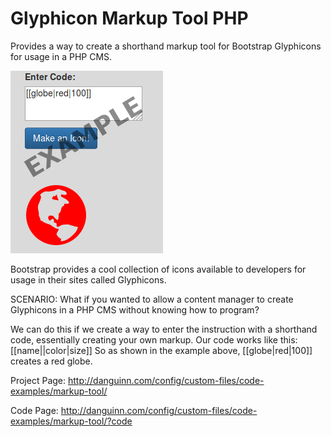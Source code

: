 # Glyphicon Markup Tool PHP
Provides a way to create a shorthand markup tool for Bootstrap Glyphicons for usage in a PHP CMS.

![Preview](/preview.png?raw=true "Preview")

Bootstrap provides a cool collection of icons available to developers for usage in their sites called Glyphicons.

SCENARIO: What if you wanted to allow a content manager to create Glyphicons in a PHP CMS without knowing how to program?

We can do this if we create a way to enter the instruction with a shorthand code, essentially creating your own markup.
Our code works like this: [[name||color|size]] So as shown in the example above, [[globe|red|100]] creates a red globe.

Project Page:
http://danguinn.com/config/custom-files/code-examples/markup-tool/

Code Page:
http://danguinn.com/config/custom-files/code-examples/markup-tool/?code
